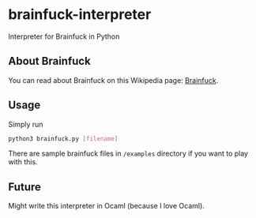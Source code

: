 # brainfuck-interpreter
Interpreter for Brainfuck in Python

## About Brainfuck

You can read about Brainfuck on this Wikipedia page: [Brainfuck](https://en.wikipedia.org/wiki/Brainfuck).

## Usage

Simply run 
```bash
python3 brainfuck.py [filename]
```
There are sample brainfuck files in `/examples` directory if you want to play with this.

## Future

Might write this interpreter in Ocaml (because I love Ocaml).
